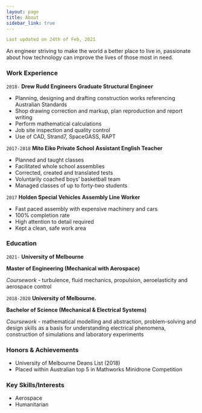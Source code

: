 ```yaml
---
layout: page
title: About
sidebar_link: true
---
```


```yaml
Last updated on 24th of Feb, 2021
```

An engineer striving to make the world a better place to live in, passionate about how technology can improve the lives of those most in need. 

### Work Experience

`2018-`
__Drew Rudd Engineers__
**Graduate Structural Engineer**
- Planning, designing and drafting construction works referencing Australian Standards
- Shop drawing correction and markup, plan reproduction and report writing
- Perform mathematical calculations
- Job site inspection and quality control
- Use of CAD, Strand7, SpaceGASS, RAPT

`2017-2018`
__Mito Eiko Private School__
**Assistant English Teacher**
- Planned and taught classes
- Facilitated whole school assemblies
- Corrected, created and translated tests
- Voluntarily coached boys’ basketball team
- Managed classes of up to forty-two students

`2017`
__Holden Special Vehicles__
**Assembly Line Worker**
-	Fast paced assembly with expensive machinery and cars
-	100% completion rate
-	High attention to detail required
-	Kept a clean, safe work area


### Education

`2021-`
__University of Melbourne__

**Master of Engineering (Mechanical with Aerospace)**

*Coursework* - turbulence, fluid mechanics, propulsion, aeroelasticity and aerospace control

`2018-2020`
__University of Melbourne.__

**Bachelor of Science (Mechanical & Electrical Systems)**

*Coursework* - mathematical modelling and abstraction, problem-solving and design skills as a basis for understanding electrical phenomena, construction of simulations and laboratory experiments

### Honors & Achievements

- University of Melbourne Deans List (2018)
- Placed within Australian top 5 in Mathworks Minidrone Competition


### Key Skills/Interests 

* Aerospace
* Humanitarian